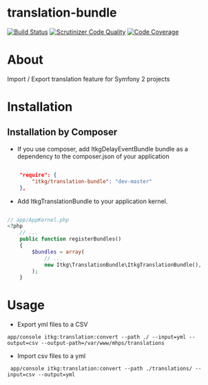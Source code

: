 translation-bundle
==================

[![Build Status](https://travis-ci.org/itkg/translation-bundle.svg?branch=master)](https://travis-ci.org/itkg/translation-bundle)
[![Scrutinizer Code Quality](https://scrutinizer-ci.com/g/itkg/translation-bundle/badges/quality-score.png?b=master)](https://scrutinizer-ci.com/g/itkg/translation-bundle/?branch=master)
[![Code Coverage](https://scrutinizer-ci.com/g/itkg/translation-bundle/badges/coverage.png?b=master)](https://scrutinizer-ci.com/g/itkg/translation-bundle/?branch=master)

# About

Import / Export translation feature for Symfony 2 projects

# Installation

## Installation by Composer

* If you use composer, add ItkgDelayEventBundle bundle as a dependency to the composer.json of your application

```json

    "require": {
        "itkg/translation-bundle": "dev-master"
    },

```

* Add ItkgTranslationBundle to your application kernel.

```php

// app/AppKernel.php
<?php
    // ...
    public function registerBundles()
    {
        $bundles = array(
            // ...
            new Itkg\TranslationBundle\ItkgTranslationBundle(),
        );
    }

```

# Usage 

* Export yml files to a CSV 

```
app/console itkg:translation:convert --path ./ --input=yml --output=csv --output-path=/var/www/mhps/translations
```

* Import csv files to a yml 

```
 app/console itkg:translation:convert --path ./translations/ --input=csv --output=yml
```
